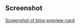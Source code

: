 ## Screenshot

[Screenshot of blog-preview-card](/Users/tryskall/Desktop/FrontEndMentor/blog-preview-card-main/assets/images/Screenshot.jpeg)
